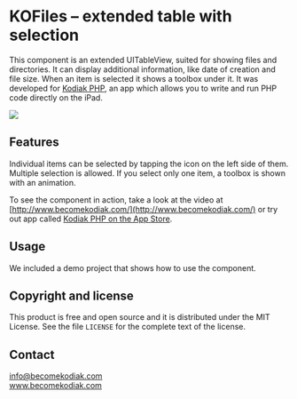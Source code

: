 KOFiles – extended table with selection
=======================================

This component is an extended UITableView, suited for showing files and directories. It can display additional information, like date of creation and file size. When an item is selected it shows a toolbox under it. It was developed for [Kodiak PHP](http://www.becomekodiak.com/), an app which allows you to write and run PHP code directly on the iPad.

<img src="http://i.imgur.com/oqond.png">

Features
--------

Individual items can be selected by tapping the icon on the left side of them. Multiple selection is allowed. If you select only one item, a toolbox is shown with an animation.

To see the component in action, take a look at the video at [http://www.becomekodiak.com/](http://www.becomekodiak.com/) or try out app called [Kodiak PHP on the App Store](http://itunes.apple.com/us/app/kodiak-php/id542685332?ls=1&mt=8).

Usage
-----

We included a demo project that shows how to use the component.

Copyright and license
---------------------

This product is free and open source and it is distributed under the MIT License. See the file `LICENSE` for the complete text of the license.

Contact
-------

info@becomekodiak.com<br />
www.becomekodiak.com
